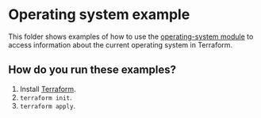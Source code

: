 # Operating system example

This folder shows examples of how to use the [operating-system module](https://github.com/terraform-modules-krish/terraform-aws-utilities/blob/v0.8.0/modules/operating-system) to access information
about the current operating system in Terraform.




## How do you run these examples?

1. Install [Terraform](https://www.terraform.io/).
1. `terraform init`.
1. `terraform apply`.



